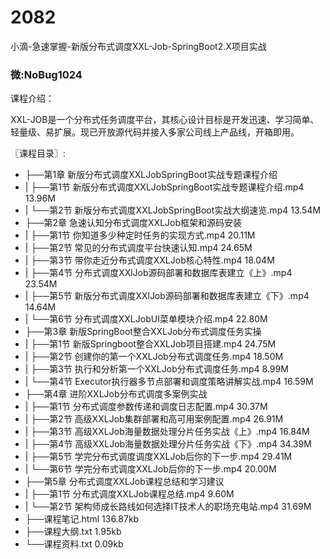 # 2082
小滴-急速掌握-新版分布式调度XXL-Job-SpringBoot2.X项目实战
### 微:NoBug1024 


课程介绍：

XXL-JOB是一个分布式任务调度平台，其核心设计目标是开发迅速、学习简单、轻量级、易扩展。现已开放源代码并接入多家公司线上产品线，开箱即用。

〖课程目录〗:


- ├──第1章 新版分布式调度XXLJobSpringBoot实战专题课程介绍  
- |   ├──第1节 新版分布式调度XXLJobSpringBoot实战专题课程介绍.mp4  13.96M
- |   └──第2节 新版分布式调度XXLJobSpringBoot实战大纲速览.mp4  13.54M
- ├──第2章 急速认知分布式调度XXLJob框架和源码安装  
- |   ├──第1节 你知道多少种定时任务的实现方式.mp4  20.11M
- |   ├──第2节 常见的分布式调度平台快速认知.mp4  24.65M
- |   ├──第3节 带你走近分布式调度XXLJob核心特性.mp4  18.04M
- |   ├──第4节 分布式调度XXlJob源码部署和数据库表建立《上》.mp4  23.54M
- |   ├──第5节 新版分布式调度XXlJob源码部署和数据库表建立《下》.mp4  14.64M
- |   └──第6节 分布式调度XXLJobUI菜单模块介绍.mp4  22.80M
- ├──第3章 新版SpringBoot整合XXLJob分布式调度任务实操  
- |   ├──第1节 新版Springboot整合XXLJob项目搭建.mp4  24.75M
- |   ├──第2节 创建你的第一个XXLJob分布式调度任务.mp4  18.50M
- |   ├──第3节 执行和分析第一个XXLJob分布式调度任务.mp4  8.99M
- |   └──第4节 Executor执行器多节点部署和调度策略讲解实战.mp4  16.59M
- ├──第4章 进阶XXLJob分布式调度多案例实战  
- |   ├──第1节 分布式调度参数传递和调度日志配置.mp4  30.37M
- |   ├──第2节 高级XXLJob集群部署和高可用案例配置.mp4  26.91M
- |   ├──第3节 高级XXLJob海量数据处理分片任务实战《上》.mp4  16.84M
- |   ├──第4节 高级XXLJob海量数据处理分片任务实战《下》.mp4  34.39M
- |   ├──第5节 学完分布式调度调度XXLJob后你的下一步.mp4  29.41M
- |   └──第6节 学完分布式调度XXLJob后你的下一步.mp4  20.00M
- ├──第5章 分布式调度XXLJob课程总结和学习建议  
- |   ├──第1节 分布式调度XXLJob课程总结.mp4  9.60M
- |   └──第2节 架构师成长路线如何选择IT技术人的职场充电站.mp4  31.69M
- ├──课程笔记.html  136.87kb
- ├──课程大纲.txt  1.95kb
- └──课程资料.txt  0.09kb
